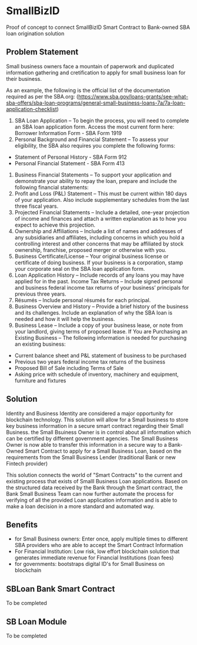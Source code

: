 # SmallBizID


Proof of concept to connect SmallBizID Smart Contract to Bank-owned SBA loan origination solution


## Problem Statement

Small business owners face a mountain of paperwork and duplicated information gathering and cretification to apply for small business loan for their business. 

As an example, the following is the official list of the documentation required as per the SBA.org:  (https://www.sba.gov/loans-grants/see-what-sba-offers/sba-loan-programs/general-small-business-loans-7a/7a-loan-application-checklist)

1.  SBA Loan Application – To begin the process, you will need to complete an SBA loan application form. Access the most current form here: Borrower Information Form - SBA Form 1919
1.  Personal Background and Financial Statement – To assess your eligibility, the SBA also requires you complete the following forms:
* Statement of Personal History - SBA Form 912
* Personal Financial Statement - SBA Form 413
1. Business Financial Statements – To support your application and demonstrate your ability to repay the loan, prepare and include the following financial statements:
1. Profit and Loss (P&L) Statement – This must be current within 180 days of your application. Also include supplementary schedules from the last three fiscal years.
1. Projected Financial Statements – Include a detailed, one-year projection of income and finances and attach a written explanation as to how you expect to achieve this projection.
1.  Ownership and Affiliations – Include a list of names and addresses of any subsidiaries and affiliates, including concerns in which you hold a controlling interest and other concerns that may be affiliated by stock ownership, franchise, proposed merger or otherwise with you.
1.  Business Certificate/License – Your original business license or certificate of doing business.   If your business is a corporation, stamp your corporate seal on the SBA loan application form.
1.  Loan Application History – Include records of any loans you may have applied for in the past.
Income Tax Returns – Include signed personal and business federal income tax returns of your business’ principals for previous three years.
1. Résumés – Include personal résumés for each principal.
1. Business Overview and History – Provide a brief history of the business and its challenges. Include an explanation of why the SBA loan is needed and how it will help the business.
1. Business Lease – Include a copy of your business lease, or note from your landlord, giving terms of proposed lease.
If You are Purchasing an Existing Business – The following information is needed for purchasing an existing business:
* Current balance sheet and P&L statement of business to be purchased
* Previous two years federal income tax returns of the business
* Proposed Bill of Sale including Terms of Sale
* Asking price with schedule of inventory, machinery and equipment, furniture and fixtures

## Solution

Identity and Business Identity are considered a major opportunity for blockchain technology. This solution will allow for a Small business to store key business information in a secure smart contract regarding their Small Business.  the Small Bsuiness Owner is in control about all information which can be certified by different government agencies. The Small Business Owner is now able to transfer this information in a secure way to a Bank-Owned Smart Contract to apply for a Small Business Loan, based on the requirements from the Small Business Lender (traditional Bank or new Fintech provider) 

This solution connects the world of "Smart Contracts"  to the current and existing process that exists of Smalll Business Loan applications. 
Based on the structured data received by the Bank through the Smart contract, the Bank Small Business Team can now further automate the process for verifying of all the provided Loan application information and is able to make a loan decision in a more standard and automated way.

## Benefits

* for Small Business owners: Enter once, apply multiple times to different SBA providers who are able to accept the Smart Contract Information
* For Financial Institution: Low risk, low effort blockchain solution that generates immediate revenue for Financial Institutions (loan fees)
* for governments: bootstraps digital ID's for Small Business on blockchain

## SBLoan Bank Smart Contract

To be completed

## SB Loan Module

To be completed 



